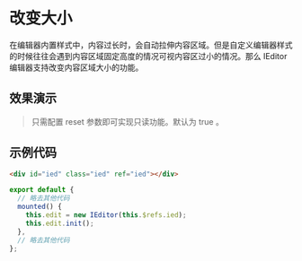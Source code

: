 # 改变大小
在编辑器内置样式中，内容过长时，会自动拉伸内容区域。但是自定义编辑器样式的时候往往会遇到内容区域固定高度的情况可视内容区过小的情况。那么 IEditor 编辑器支持改变内容区域大小的功能。

## 效果演示
> 只需配置 reset 参数即可实现只读功能。默认为 true 。

<div id="ied" class="ied" ref="ied"></div>

## 示例代码

```html
<div id="ied" class="ied" ref="ied"></div>
```

```js
export default {
  // 略去其他代码
  mounted() {
    this.edit = new IEditor(this.$refs.ied);
    this.edit.init();
  },
  // 略去其他代码
};
```

<script>
import IEditor from '../src/core/ieditor';

export default {
  mounted() {
    this.edit = new IEditor(this.$refs.ied);
    this.edit.init();
  },
};
</script>

<style lang="scss">
// IEditor 样式
@import './style/ieditor.scss';
</style>

